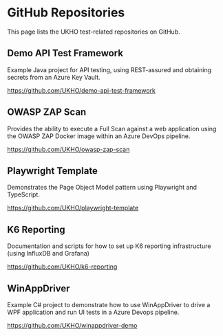 # GitHub Repositories

This page lists the UKHO test-related repositories on GitHub.

## Demo API Test Framework

Example Java project for API testing, using REST-assured and obtaining secrets from an Azure Key Vault.

<https://github.com/UKHO/demo-api-test-framework>

## OWASP ZAP Scan

Provides the ability to execute a Full Scan against a web application using the OWASP ZAP Docker image within an Azure DevOps pipeline.

<https://github.com/UKHO/owasp-zap-scan>

## Playwright Template

Demonstrates the Page Object Model pattern using Playwright and TypeScript.

<https://github.com/UKHO/playwright-template>


## K6 Reporting

Documentation and scripts for how to set up K6 reporting infrastructure (using InfluxDB and Grafana)

<https://github.com/UKHO/k6-reporting>


## WinAppDriver

Example C# project to demonstrate how to use WinAppDriver to drive a WPF application and run UI tests in a Azure Devops pipeline.

<https://github.com/UKHO/winappdriver-demo>
